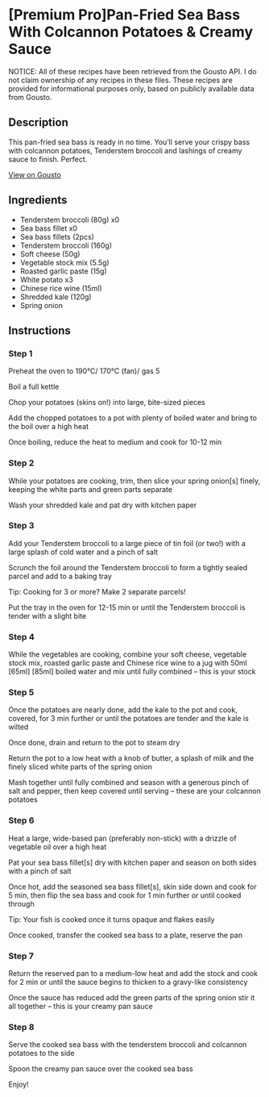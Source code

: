 # [Premium Pro]Pan-Fried Sea Bass With Colcannon Potatoes & Creamy Sauce

NOTICE: All of these recipes have been retrieved from the Gousto API. I do not claim ownership of any recipes in these files. These recipes are provided for informational purposes only, based on publicly available data from Gousto.

## Description

This pan-fried sea bass is ready in no time. You’ll serve your crispy bass with colcannon potatoes, Tenderstem broccoli and lashings of creamy sauce to finish. Perfect.

[View on Gousto](https://www.gousto.co.uk/recipes/cookbook/premium-pro-pan-fried-sea-bass-with-colcannon-potatoes-creamy-sauce)

## Ingredients

- Tenderstem broccoli (80g) x0
- Sea bass fillet x0
- Sea bass fillets (2pcs)
- Tenderstem broccoli (160g)
- Soft cheese (50g)
- Vegetable stock mix (5.5g)
- Roasted garlic paste (15g)
- White potato x3
- Chinese rice wine (15ml)
- Shredded kale (120g)
- Spring onion

## Instructions


### Step 1

Preheat the oven to 190°C/ 170°C (fan)/ gas 5

Boil a full kettle

Chop your potatoes (skins on!) into large, bite-sized pieces

Add the chopped potatoes to a pot with plenty of boiled water and bring to the boil over a high heat

Once boiling, reduce the heat to medium and cook for 10-12 min


### Step 2

While your potatoes are cooking, trim, then slice your spring onion[s] finely, keeping the white parts and green parts separate

Wash your shredded kale and pat dry with kitchen paper


### Step 3

Add your Tenderstem broccoli to a large piece of tin foil (or two!) with a large splash of cold water and a pinch of salt

Scrunch the foil around the Tenderstem broccoli to form a tightly sealed parcel and add to a baking tray

Tip: Cooking for 3 or more? Make 2 separate parcels!

Put the tray in the oven for 12-15 min or until the Tenderstem broccoli is tender with a slight bite


### Step 4

While the vegetables are cooking, combine your soft cheese, vegetable stock mix, roasted garlic paste and Chinese rice wine to a jug with 50ml <span class="text-purple">[65ml]</span> <span class="text-danger">[85ml] </span>boiled water and mix until fully combined – this is your stock


### Step 5

Once the potatoes are nearly done, add the kale to the pot and cook, covered, for 3 min further or until the potatoes are tender and the kale is wilted

Once done, drain and return to the pot to steam dry

Return the pot to a low heat with a knob of butter, a splash of milk and the finely sliced white parts of the spring onion

Mash together until fully combined and season with a generous pinch of salt and pepper, then keep covered until serving – these are your colcannon potatoes


### Step 6

Heat a large, wide-based pan (preferably non-stick) with a drizzle of vegetable oil over a high heat

Pat your sea bass fillet[s] dry with kitchen paper and season on both sides with a pinch of salt

Once hot, add the seasoned sea bass fillet[s], skin side down and cook for 5 min, then flip the sea bass and cook for 1 min further or until cooked through

Tip: Your fish is cooked once it turns opaque and flakes easily

Once cooked, transfer the cooked sea bass to a plate, reserve the pan

### Step 7

Return the reserved pan to a medium-low heat and add the stock and cook for 2 min or until the sauce begins to thicken to a gravy-like consistency

Once the sauce has reduced add the green parts of the spring onion stir it all together – this is your creamy pan sauce

### Step 8

Serve the cooked sea bass with the tenderstem broccoli and colcannon potatoes to the side

Spoon the creamy pan sauce over the cooked sea bass

Enjoy!


